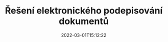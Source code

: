 ---
############################# Static ############################
layout: "product"
date: 2022-03-01T15:12:22
draft: false
#operation: 
#signaturetype: 
#fileformat: 
#productName: Java
lang: cs
#productCode: java
#otherformats: 
#breadcrumb: Put  signature on  for Java
product: "Signature"
product_tag: "signature"

############################# Head ############################
head_title: ".NET, Java, Cloud API a online aplikace pro podpis dokumentů"
head_description: "Získejte komplexní řešení elektronického podpisu dokumentů pro .NET, Java a cloudové aplikace. Podepisujte běžné formáty dokumentů online pomocí jednoduché funkce drag and drop"

############################# Header ############################
title: "Řešení elektronického podepisování dokumentů"
description: "Podepisujte digitální dokumenty a obrázky na jakékoli platformě pomocí našich flexibilních rozhraní API a řešení založených na aplikacích pro programátory a koncové uživatele."

############################# APIs ###############################
apis:
  enable: true

  api:
    # api loop
    - title: "GroupDocs.Signature High Code API zahrnuje"
      link: "/signature/"
      label: "Zobrazit všechna rozhraní High Code API"
      api_product:
        # api_product loop
        - link: "/signature/net/"
          img_alt: "GroupDocs.Signature for .NET"
          image: "/signature/groupdocs-signature-net.png"
          product: "GroupDocs.Signature for"
          platform: ".NET"
          content: "Nativní rozhraní .NET API pro přidávání, vyhledávání a ověřování nejoblíbenějších typů digitálních podpisů do Microsoft Office, PDF, obrázků a různých dalších formátů v aplikacích .NET."

        # api_product loop
        - link: "/signature/java/"
          img_alt: "GroupDocs.Signature for Java"
          image: "/signature/groupdocs-signature-java.png"
          product: "GroupDocs.Signature for"
          platform: "Java"
          content: "Umožněte aplikacím Java pomocí funkcí eSignature digitálně podepisovat širokou škálu dokumentů a obrázků na jakémkoli operačním systému s nainstalovaným JDK."

        # api_product loop
        - link: "/signature/nodejs-java/"
          img_alt: "GroupDocs.Signature for Node.js via Java"
          image: "/signature/groupdocs-signature-nodejs.png"
          product: "GroupDocs.Signature for"
          platform: "Node.js"
          content: "Naše řešení Node.js rozšiřuje vaše podnikové aplikace o digitální podepisování. Snadno umístěte elektronické podpisy na oblíbené dokumenty a obrazové formáty."

    # api loop
    - title: "GroupDocs.Signature Low Code API Zahrnout"
      link: "https://products.groupdocs.cloud/signature"
      label: "Zobrazit všechna rozhraní API s nízkým kódem"
      api_product:
        # api_product loop
        - link: "https://products.groupdocs.cloud/signature/curl"
          img_alt: "GroupDocs.Signature Cloud for cURL"
          image: "https://www.groupdocs.cloud/templates/groupdocscloud/images/sdk/272x272/groupdocs_signature-for-curl.png"
          product: "GroupDocs.Signature"
          platform: "Cloud for cURL"
          content: "Pracujte s cURL RESTful API pro podpis dokumentů a přidávejte a manipulujte s různými typy podpisů ve všech oblíbených formátech dokumentů včetně PDF, Wordu, Excelu a obrázků."

        # api_product loop
        - link: "https://products.groupdocs.cloud/signature/net"
          img_alt: "GroupDocs.Signature Cloud SDK for .NET"
          image: "https://www.groupdocs.cloud/templates/groupdocscloud/images/sdk/272x272/groupdocs_signature-for-net.png"
          product: "GroupDocs.Signature"
          platform: "Cloud SDK for .NET"
          content: "Snadno používejte RESTful API pro elektronický podpis s .NET SDK ke správě digitálního podpisu v řadě formátů dokumentů v rámci aplikací .NET."

        # api_product loop
        - link: "https://products.groupdocs.cloud/signature/java"
          img_alt: "GroupDocs.Signature Cloud SDK for Java"
          image: "https://www.groupdocs.cloud/templates/groupdocscloud/images/sdk/272x272/groupdocs_signature-for-java.png"
          product: "GroupDocs.Signature"
          platform: "Cloud SDK for Java"
          content: "Implementujte pokročilé funkce podepisování dokumentů ve svých aplikacích Java se speciálně navrženým SDK pro podpis dokumentů pro Java."

    # api loop
    - title: "GroupDocs.Signature Aplikace neobsahuje žádný kód"
      link: "https://products.groupdocs.app/signature"
      label: "Zobrazit všechny aplikace bez kódu"
      api_product:
        # api_product loop
        - link: "https://products.groupdocs.app/signature/total"
          img_alt: "GroupDocs.Signature Total"
          image: "https://www.aspose.cloud/templates/asposeapp/images/products/logo/aspose_signature-app.png"
          product: "GroupDocs.Signature"
          platform: "Total"
          content: "Podepisujte soubory Microsoft Word, Excel, PowerPoint, Visio a PDF pomocí textu, obrázku, čárového kódu nebo QR-kódu."

        # api_product loop
        - link: "https://products.groupdocs.app/signature/docx"
          img_alt: "GroupDocs.Signature DOCX"
          image: "https://www.aspose.cloud/templates/groupdocsapp/images/products/logo/groupdocs_words-app.png"
          product: "GroupDocs.Signature"
          platform: "DOCX"
          content: "Digitálně podepisujte dokumenty Word online přímo z vašeho prohlížeče zdarma."

        # api_product loop
        - link: "https://products.groupdocs.app/signature/pdf"
          img_alt: "GroupDocs.Signature PDF"
          image: "https://www.aspose.cloud/templates/groupdocsapp/images/products/logo/groupdocs_pdf-app.png"
          product: "GroupDocs.Signature"
          platform: "PDF"
          content: "e-Sign PDF soubory pomocí textu, obrázku nebo čárového kódu z libovolného webového prohlížeče."

############################# Back to top ###############################
back_to_top:
  enable: true
---